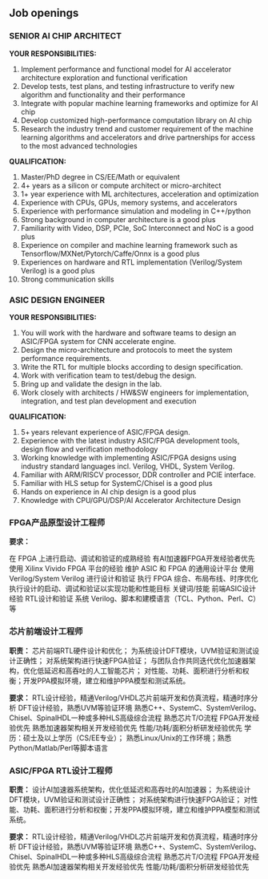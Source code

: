 ## Job openings

### SENIOR AI CHIP ARCHITECT
**YOUR RESPONSIBILITIES:**
1. Implement performance and functional model for AI accelerator architecture exploration and functional verification
2. Develop tests, test plans, and testing infrastructure to verify new algorithm and functionality and their performance
3. Integrate with popular machine learning frameworks and optimize for AI chip
4. Develop customized high-performance computation library on AI chip
5. Research the industry trend and customer requirement of the machine learning algorithms and accelerators and drive partnerships for access to the most advanced technologies

**QUALIFICATION:**
1. Master/PhD degree in CS/EE/Math or equivalent
2. 4+ years as a silicon or compute architect or micro-architect
3. 1+ year experience with ML architectures, acceleration and optimization
4. Experience with CPUs, GPUs, memory systems, and accelerators
5. Experience with performance simulation and modeling in C++/python
6. Strong background in computer architecture is a good plus
7. Familiarity with Video, DSP, PCIe, SoC Interconnect and NoC is a good plus
8. Experience on compiler and machine learning framework such as Tensorflow/MXNet/Pytorch/Caffe/Onnx is a good plus
9. Experiences on hardware and RTL implementation (Verilog/System Verilog) is a good plus
10. Strong communication skills

### ASIC DESIGN ENGINEER
**YOUR RESPONSIBILITIES:**
1. You will work with the hardware and software teams to design an ASIC/FPGA system for CNN accelerate engine.
2. Design the micro-architecture and protocols to meet the system performance requirements.
3. Write the RTL for multiple blocks according to design specification.
4. Work with verification team to test/debug the design.
5. Bring up and validate the design in the lab.
6. Work closely with architects / HW&SW engineers for implementation, integration, and test plan development and execution

**QUALIFICATION:**
1. 5+ years relevant experience of ASIC/FPGA design.
2. Experience with the latest industry ASIC/FPGA development tools, design flow and verification methodology
3. Working knowledge with implementing ASIC/FPGA designs using industry standard languages incl. Verilog, VHDL, System Verilog.
4. Familiar with ARM/RISCV processor, DDR controller and PCIE interface.
5. Familiar with HLS setup for SystemC/Chisel is a good plus
5. Hands on experience in AI chip design is a good plus
6. Knowledge with CPU/GPU/DSP/AI Accelerator Architecture Design

### FPGA产品原型设计工程师

**要求：**

在 FPGA 上进行启动、调试和验证的成熟经验
有AI加速器FPGA开发经验者优先
使用 Xilinx Vivido FPGA 平台的经验
维护 ASIC 和 FPGA 的通用设计平台
使用 Verilog/System Verilog 进行设计和验证
执行 FPGA 综合、布局布线、时序优化
执行设计的启动、调试和验证以实现功能和性能目标
关键词/技能
前端ASIC设计经验
RTL设计和验证
系统 Verilog、脚本和建模语言（TCL、Python、Perl、C）等


### 芯片前端设计工程师


**职责：**
芯片前端RTL硬件设计和优化；
为系统设计DFT模块，UVM验证和测试设计正确性；
对系统架构进行快速FPGA验证；
与团队合作共同迭代优化加速器架构，优化低延迟和高吞吐的人工智能芯片；
对性能、功耗、面积进行分析和权衡；开发PPA模拟环境，建立和维护PPA模型和测试系统。

**要求：**
RTL设计经验，精通Verilog/VHDL芯片前端开发和仿真流程，精通时序分析
DFT设计经验，熟悉UVM等验证环境
熟悉C++、SystemC、SystemVerilog、Chisel、SpinalHDL一种或多种HLS高级综合流程
熟悉芯片T/O流程
FPGA开发经验优先
熟悉加速器架构相关开发经验优先
性能/功耗/面积分析研发经验优先
学历：硕士及以上学历（CS/EE专业）；
熟悉Linux/Unix的工作环境；熟悉Python/Matlab/Perl等脚本语言


### ASIC/FPGA RTL设计工程师

**职责：**
设计AI加速器系统架构，优化低延迟和高吞吐的AI加速器；
为系统设计DFT模块，UVM验证和测试设计正确性；
对系统架构进行快速FPGA验证；
对性能、功耗、面积进行分析和权衡；开发PPA模拟环境，建立和维护PPA模型和测试系统。

**要求：**
RTL设计经验，精通Verilog/VHDL芯片前端开发和仿真流程，精通时序分析
DFT设计经验，熟悉UVM等验证环境
熟悉C++、SystemC、SystemVerilog、Chisel、SpinalHDL一种或多种HLS高级综合流程
熟悉芯片T/O流程
FPGA开发经验优先
熟悉AI加速器架构相关开发经验优先
性能/功耗/面积分析研发经验优先
